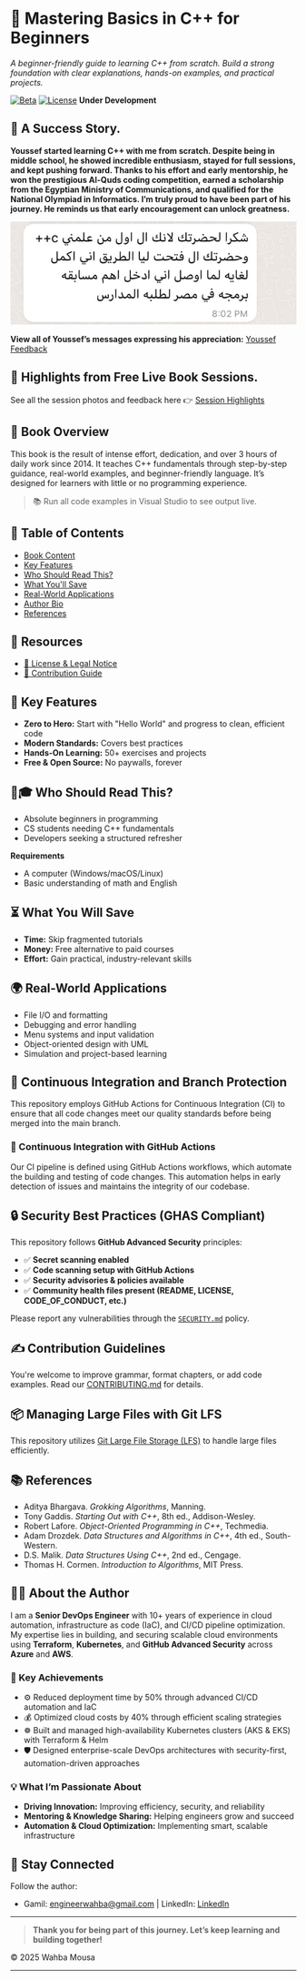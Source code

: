 # 🚀 Mastering Basics in C++ for Beginners

*A beginner-friendly guide to learning C++ from scratch. Build a strong foundation with clear explanations, hands-on examples, and practical projects.*

[![Beta](https://img.shields.io/badge/Status-Beta-orange)](https://github.com/wahbamousa/Mastering-Basics-in-Cpp-for-Beginners) [![License](https://img.shields.io/badge/License-CC_BY--NC_4.0-lightgrey)](https://creativecommons.org/licenses/by-nc/4.0/) **Under Development**


## 📸 A Success Story.

**Youssef started learning C++ with me from scratch. Despite being in middle school, he showed incredible enthusiasm, stayed for full sessions, and kept pushing forward. Thanks to his effort and early mentorship, he won the prestigious Al-Quds coding competition, earned a scholarship from the Egyptian Ministry of Communications, and qualified for the National Olympiad in Informatics. I’m truly proud to have been part of his journey. He reminds us that early encouragement can unlock greatness.**

![See More](./images/feedback/3-3-youseeffeedback.png)

**View all of Youssef’s messages expressing his appreciation:** [Youssef Feedback](./Success-Story.md)


## 📸 **Highlights from** Free Live Book Sessions.

See all the session photos and feedback here 👉 [Session Highlights](./feedback.md)


## 📖 Book Overview

This book is the result of intense effort, dedication, and over 3 hours of daily work since 2014. It teaches C++ fundamentals through step-by-step guidance, real-world examples, and beginner-friendly language. It’s designed for learners with little or no programming experience.

> 📚 Run all code examples in Visual Studio to see output live.


## 📅 Table of Contents

- [Book Content](./source/chapters.md)
- [Key Features](#-key-features)
- [Who Should Read This?](#-who-should-read-this)
- [What You'll Save](#-what-you-will-save)
- [Real-World Applications](#-real-world-applications)
- [Author Bio](#-about-the-author)
- [References](#-references)


## 📂 Resources

- [📜 License & Legal Notice](./CODE_OF_CONDUCT.md)
- [🤝 Contribution Guide](./CONTRIBUTING.md)


## 🎯 Key Features

- **Zero to Hero:** Start with "Hello World" and progress to clean, efficient code
- **Modern Standards:** Covers best practices
- **Hands-On Learning:** 50+ exercises and projects
- **Free & Open Source:** No paywalls, forever


## 👩🎓 Who Should Read This?

- Absolute beginners in programming
- CS students needing C++ fundamentals
- Developers seeking a structured refresher

**Requirements**
- A computer (Windows/macOS/Linux)
- Basic understanding of math and English


## ⏳ What You Will Save

- **Time:** Skip fragmented tutorials
- **Money:** Free alternative to paid courses
- **Effort:** Gain practical, industry-relevant skills


## 🌍 Real-World Applications

- File I/O and formatting
- Debugging and error handling
- Menu systems and input validation
- Object-oriented design with UML
- Simulation and project-based learning


## 🚀 Continuous Integration and Branch Protection

This repository employs GitHub Actions for Continuous Integration (CI) to ensure that all code changes meet our quality standards before being merged into the main branch. 


### 🔄 Continuous Integration with GitHub Actions

Our CI pipeline is defined using GitHub Actions workflows, which automate the building and testing of code changes. This automation helps in early detection of issues and maintains the integrity of our codebase. 


## 🔒 Security Best Practices (GHAS Compliant)

This repository follows **GitHub Advanced Security** principles:

- ✅  **Secret scanning enabled**
- ✅  **Code scanning setup with GitHub Actions**
- ✅  **Security advisories & policies available**
- ✅  **Community health files present (README, LICENSE, CODE_OF_CONDUCT, etc.)**

Please report any vulnerabilities through the [`SECURITY.md`](./SECURITY.md) policy.


## ✍️ Contribution Guidelines

You're welcome to improve grammar, format chapters, or add code examples. Read our [CONTRIBUTING.md](./CONTRIBUTING.md) for details.


## 📦 Managing Large Files with Git LFS

This repository utilizes [Git Large File Storage (LFS)](https://git-lfs.github.com/) to handle large files efficiently.


## 📚 References

- Aditya Bhargava. *Grokking Algorithms*, Manning.
- Tony Gaddis. *Starting Out with C++*, 8th ed., Addison-Wesley.
- Robert Lafore. *Object-Oriented Programming in C++*, Techmedia.
- Adam Drozdek. *Data Structures and Algorithms in C++*, 4th ed., South-Western.
- D.S. Malik. *Data Structures Using C++*, 2nd ed., Cengage.
- Thomas H. Cormen. *Introduction to Algorithms*, MIT Press.


## 👨‍💻 About the Author

I am a **Senior DevOps Engineer** with 10+ years of experience in cloud automation, infrastructure as code (IaC), and CI/CD pipeline optimization. My expertise lies in building, and securing scalable cloud environments using **Terraform**, **Kubernetes**, and **GitHub Advanced Security** across **Azure** and **AWS**.


### 🚀 Key Achievements

- ⚙️ Reduced deployment time by 50% through advanced CI/CD automation and IaC
- 💰 Optimized cloud costs by 40% through efficient scaling strategies
- ☸️ Built and managed high-availability Kubernetes clusters (AKS & EKS) with Terraform & Helm
- 🛡️ Designed enterprise-scale DevOps architectures with security-first, automation-driven approaches


### 💡 What I’m Passionate About

- **Driving Innovation:** Improving efficiency, security, and reliability
- **Mentoring & Knowledge Sharing:** Helping engineers grow and succeed
- **Automation & Cloud Optimization:** Implementing smart, scalable infrastructure


## 📩 Stay Connected

Follow the author:
- Gamil: [engineerwahba@gmail.com](mailto:engineerwahba@gmail.com) | LinkedIn: [LinkedIn](https://www.linkedin.com/in/wahbamousa/)

---

> **Thank you for being part of this journey. Let’s keep learning and building together!**

© 2025 Wahba Mousa

---